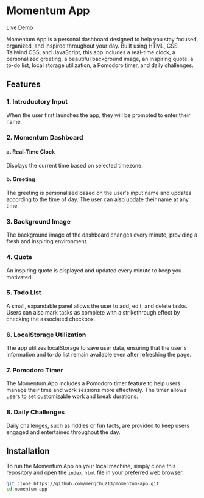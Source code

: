 # Momentum App

[Live Demo](https://momentum-app.joseinfante2.repl.co/)


Momentum App is a personal dashboard designed to help you stay focused, organized, and inspired throughout your day. Built using HTML, CSS, Tailwind CSS, and JavaScript, this app includes a real-time clock, a personalized greeting, a beautiful background image, an inspiring quote, a to-do list, local storage utilization, a Pomodoro timer, and daily challenges.

## Features

### 1. Introductory Input
When the user first launches the app, they will be prompted to enter their name.

### 2. Momentum Dashboard
#### a. Real-Time Clock
Displays the current time based on selected timezone.

#### b. Greeting
The greeting is personalized based on the user's input name and updates according to the time of day. The user can also update their name at any time.

### 3. Background Image
The background image of the dashboard changes every minute, providing a fresh and inspiring environment.

### 4. Quote
An inspiring quote is displayed and updated every minute to keep you motivated.

### 5. Todo List
A small, expandable panel allows the user to add, edit, and delete tasks. Users can also mark tasks as complete with a strikethrough effect by checking the associated checkbox.

### 6. LocalStorage Utilization
The app utilizes localStorage to save user data, ensuring that the user's information and to-do list remain available even after refreshing the page.

### 7. Pomodoro Timer
The Momentum App includes a Pomodoro timer feature to help users manage their time and work sessions more effectively. The timer allows users to set customizable work and break durations.

### 8. Daily Challenges
Daily challenges, such as riddles or fun facts, are provided to keep users engaged and entertained throughout the day.

## Installation

To run the Momentum App on your local machine, simply clone this repository and open the `index.html` file in your preferred web browser.

```bash
git clone https://github.com/mengchu213/momentum-app.git
cd momentum-app
